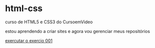 # html-css
 curso de HTML5 e CSS3 do CursoemVideo

 estou aprendendo a criar sites e agora vou gerenciar meus repositórios 

 <a href="https://kaorijs.github.io/html-css/exercicios/ex001/index.html"> exercutar o exercio 001</a>

 

